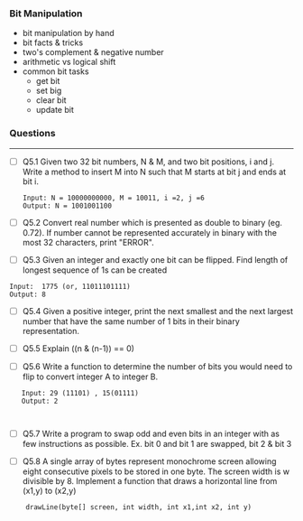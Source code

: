 ### Bit Manipulation
 - bit manipulation by hand
 - bit facts & tricks
 - two's complement & negative number
 - arithmetic vs logical shift
 - common bit tasks
   - get bit
   - set big
   - clear bit
   - update bit


### Questions

--- 

- [ ] Q5.1 Given two 32 bit numbers, N & M, and two bit positions, i and j. Write a method to insert M into N such that M starts at bit j and ends at bit i. 
  ``` 
  Input: N = 10000000000, M = 10011, i =2, j =6
  Output: N = 1001001100
  ```

- [ ] Q5.2 Convert real number which is presented as double to binary (eg. 0.72). If number cannot be represented accurately in binary with the most 32 characters, print "ERROR".

- [ ] Q5.3 Given an integer and exactly one bit can be flipped. Find length of longest sequence of 1s can be created
``` 
Input:  1775 (or, 11011101111)
Output: 8

```

- [ ] Q5.4 Given a positive integer, print the next smallest and the next largest number that have the same number of 1 bits in their binary representation. 


- [ ] Q5.5 Explain ((n & (n-1)) == 0)

- [ ] Q5.6 Write a function to determine the number of bits you would need to flip to convert integer A to integer B. 
 ``` 
    Input: 29 (11101) , 15(01111)
    Output: 2
    
    
 ```

- [ ] Q5.7 Write a program to swap odd and even bits in an integer with as few instructions as possible. Ex. bit 0 and bit 1 are swapped, bit 2 & bit 3  

- [ ] Q5.8 A single array of bytes represent monochrome screen allowing eight consecutive pixels to be stored in one byte. The screen width is w divisible by 8. Implement a function that draws a horizontal line from (x1,y) to (x2,y)
``` 
    drawLine(byte[] screen, int width, int x1,int x2, int y)
```